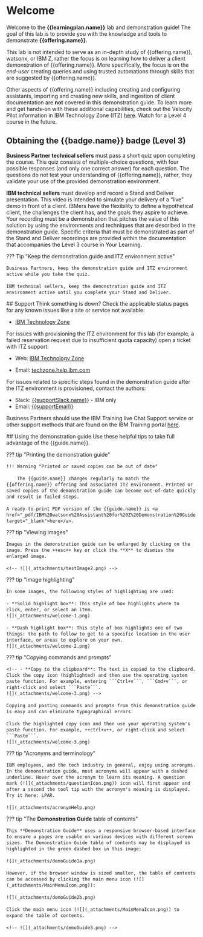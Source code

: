 # Welcome
Welcome to the **{{learningplan.name}}** lab and demonstration guide! The goal of this lab is to provide you with the knowledge and tools to demonstrate **{{offering.name}}**.

This lab is not intended to serve as an in-depth study of {{offering.name}}, watsonx, or IBM Z, rather the focus is on learning how to deliver a client demonstration of {{offering.name}}. More specifically, the focus is on the *end-user* creating queries and using trusted automations through skills that are suggested by {{offering.name}}. 

Other aspects of {{offering.name}} including creating and configuring assistants, importing and creating new skills, and ingestion of client documentation are **not** covered in this demonstration guide. To learn more and get hands-on with these additional capabilities, check out the Velocity Pilot information in IBM Technology Zone (ITZ) <a href="https://techzone.ibm.com/collection/ibm-watsonx-assistant-z/journey-step-3-pilots" target="_blank">here</a>. Watch for a Level 4 course in the future.

## Obtaining the {{badge.name}} badge (Level 3)
**Business Partner technical sellers** must pass a short quiz upon completing the course. This quiz consists of multiple-choice questions, with four possible responses (and only one correct answer) for each question. The questions do not test your understanding of {{offering.name}}, rather, they validate your use of the provided demonstration environment. 

**IBM technical sellers** must develop and record a Stand and Deliver presentation. This video is intended to simulate your delivery of a “live” demo in front of a client. IBMers have the flexibility to define a hypothetical client, the challenges the client has, and the goals they aspire to achieve. Your recording must be a demonstration that pitches the value of this solution by using the environments and techniques that are described in the demonstration guide. Specific criteria that must be demonstrated as part of the Stand and Deliver recordings are provided within the documentation that accompanies the Level 3 course in Your Learning. 

??? Tip "Keep the demonstration guide and ITZ environment active"
    
    Business Partners, keep the demonstration guide and ITZ environment active while you take the quiz. 

    IBM technical sellers, keep the demonstration guide and ITZ environment active until you complete your Stand and Deliver.
<div style="page-break-after: always;"></div>
## Support
Think something is down? Check the applicable status pages for any known issues like a site or service not available:

-  <a href="https://techzone.status.io/" target="_blank">IBM Technology Zone</a>

For issues with provisioning the ITZ environment for this lab (for example, a failed reservation request due to insufficient quota capacity) open a ticket with ITZ support:

- Web:  <a href="https://ibmsf.force.com/ibminternalproducts/s/createrecord/NewCase?language=en_US" target="_blank">IBM Technology Zone</a>

- Email: <a href="mailto:techzone.help@ibm.com" target="_blank">techzone.help.ibm.com</a>

For issues related to specific steps found in the demonstration guide after the ITZ environment is provisioned, contact the authors:

- Slack: <a href="mailto:{{supportSlack.url}}" target="_blank">{{supportSlack.name}}</a> - IBM only
- Email: <a href="mailto:{{supportEmail}}" target="_blank">{{supportEmail}}</a>

Business Partners should use the IBM Training live Chat Support service or other support methods that are found on the IBM Training portal <a href="https://ibmcpsprod.service-now.com/its?id=sc_category&sys_id=6568bfafdb2f13008ea7d6fa4b961990" target="_blank">here</a>.
<div style="page-break-after: always;"></div>
## Using the demonstration guide
Use these helpful tips to take full advantage of the {{guide.name}}.

??? tip "Printing the demonstration guide"

    !!! Warning "Printed or saved copies can be out of date"

        The {{guide.name}} changes regularly to match the {{offering.name}} offering and associated ITZ environment. Printed or saved copies of the demonstration guide can become out-of-date quickly and result in failed steps. 

    A ready-to-print PDF version of the {{guide.name}} is <a href="_pdf/IBM%20watsonx%20Assistant%20for%20Z%20Demonstration%20Guide.pdf" target="_blank">here</a>. 

??? tip "Viewing images"

    Images in the demonstration guide can be enlarged by clicking on the image. Press the ++esc++ key or click the **X** to dismiss the enlarged image.
 
    <!-- ![](_attachments/testImage2.png) -->

??? tip "Image highlighting"

    In some images, the following styles of highlighting are used:

    - **Solid highlight box**: This style of box highlights where to click, enter, or select an item.
    ![](_attachments/welcome-1.png)

    - **Dash highlight box**: This style of box highlights one of two things: the path to follow to get to a specific location in the user interface, or areas to explore on your own.
    ![](_attachments/welcome-2.png)

??? tip "Copying commands and prompts"

    <!-- - **Copy to the clipboard**: The text is copied to the clipboard. Click the copy icon (highlighted) and then use the operating system paste function. For example, entering ```Ctrl+v```, ```Cmd+v```, or right-click and select ```Paste```.
    ![](_attachments/welcome-3.png) -->

    Copying and pasting commands and prompts from this demonstration guide is easy and can eliminate typographical errors.

    Click the highlighted copy icon and then use your operating system's paste function. For example, ++ctrl+v++, or right-click and select ```Paste```.
    ![](_attachments/welcome-3.png)

??? tip "Acronyms and terminology"

    IBM employees, and the tech industry in general, enjoy using acronyms. In the demonstration guide, most acronyms will appear with a dashed underline. Hover over the acronym to learn its meaning. A question mark (![](_attachments/questionIcon.png)) icon will first appear and after a second the tool tip with the acronym's meaning is displayed. Try it here: LPAR. 

    ![](_attachments/acronymHelp.png)

??? tip "The **Demonstration Guide** table of contents"

    This **Demonstration Guide** uses a responsive browser-based interface to ensure a pages are usable on various devices with different screen sizes. The Demonstration Guide table of contents may be displayed as highlighted in the green dashed box in this image:

    ![](_attachments/demoGuide1a.png)

    However, if the browser window is sized smaller, the table of contents can be accessed by clicking the main menu icon (![](_attachments/MainMenuIcon.png)):

    ![](_attachments/demoGuide2b.png)

    Click the main menu icon (![](_attachments/MainMenuIcon.png)) to expand the table of contents.

    <!-- ![](_attachments/demoGuide3.png) -->



